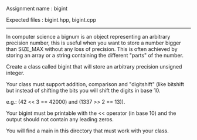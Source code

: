 Assignment name  : bigint

Expected files   : bigint.hpp, bigint.cpp

--------------------------------------------------------------------------------

In computer science a bignum is an object representing an arbitrary precision
number, this is useful when you want to store a number bigger than SIZE_MAX
without any loss of precision. This is often achieved by storing an array or a
string containing the different "parts" of the number.

Create a class called bigint that will store an arbitrary precision unsigned
integer.

Your class must support addition, comparison and "digitshift" (like bitshift but
instead of shifting the bits you will shift the digits in base 10.

e.g.: (42 << 3 == 42000) and (1337 >> 2 == 13)).

Your bigint must be printable with the << operator (in base 10) and the output
should not contain any leading zeros.

You will find a main in this directory that must work with your class.
